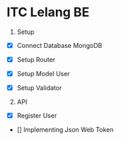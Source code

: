 # ITC Lelang BE

1. Setup
- [x] Connect Database MongoDB
- [x] Setup Router
- [x] Setup Model User
- [x] Setup Validator


2. API
- [x] Register User
- [] Implementing Json Web Token
